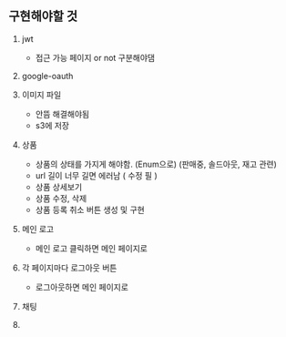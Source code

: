 ## 구현해야할 것

1. jwt 
   - 접근 가능 페이지 or not 구분해야댐

2. google-oauth

3. 이미지 파일 
   - 안뜸 해결해야됨
   - s3에 저장 

4. 상품 
   - 상품의 상태를 가지게 해야함. (Enum으로) (판매중, 솔드아웃, 재고 관련)
   - url 길이 너무 길면 에러남 ( 수정 필 )
   - 상품 상세보기
   - 상품 수정, 삭제
   - 상품 등록 취소 버튼 생성 및 구현

5. 메인 로고
   - 메인 로고 클릭하면 메인 페이지로

6. 각 페이지마다 로그아웃 버튼
   - 로그아웃하면 메인 페이지로

7. 채팅

8. 
